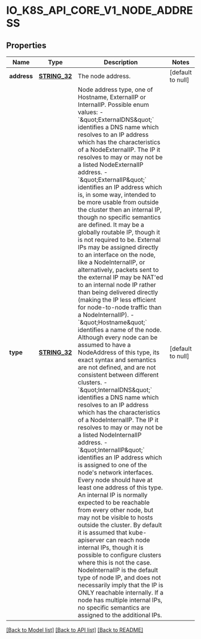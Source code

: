 # IO_K8S_API_CORE_V1_NODE_ADDRESS

## Properties
Name | Type | Description | Notes
------------ | ------------- | ------------- | -------------
**address** | [**STRING_32**](STRING_32.md) | The node address. | [default to null]
**type** | [**STRING_32**](STRING_32.md) | Node address type, one of Hostname, ExternalIP or InternalIP.  Possible enum values:  - &#x60;\&quot;ExternalDNS\&quot;&#x60; identifies a DNS name which resolves to an IP address which has the characteristics of a NodeExternalIP. The IP it resolves to may or may not be a listed NodeExternalIP address.  - &#x60;\&quot;ExternalIP\&quot;&#x60; identifies an IP address which is, in some way, intended to be more usable from outside the cluster then an internal IP, though no specific semantics are defined. It may be a globally routable IP, though it is not required to be. External IPs may be assigned directly to an interface on the node, like a NodeInternalIP, or alternatively, packets sent to the external IP may be NAT&#39;ed to an internal node IP rather than being delivered directly (making the IP less efficient for node-to-node traffic than a NodeInternalIP).  - &#x60;\&quot;Hostname\&quot;&#x60; identifies a name of the node. Although every node can be assumed to have a NodeAddress of this type, its exact syntax and semantics are not defined, and are not consistent between different clusters.  - &#x60;\&quot;InternalDNS\&quot;&#x60; identifies a DNS name which resolves to an IP address which has the characteristics of a NodeInternalIP. The IP it resolves to may or may not be a listed NodeInternalIP address.  - &#x60;\&quot;InternalIP\&quot;&#x60; identifies an IP address which is assigned to one of the node&#39;s network interfaces. Every node should have at least one address of this type. An internal IP is normally expected to be reachable from every other node, but may not be visible to hosts outside the cluster. By default it is assumed that kube-apiserver can reach node internal IPs, though it is possible to configure clusters where this is not the case. NodeInternalIP is the default type of node IP, and does not necessarily imply that the IP is ONLY reachable internally. If a node has multiple internal IPs, no specific semantics are assigned to the additional IPs. | [default to null]

[[Back to Model list]](../README.md#documentation-for-models) [[Back to API list]](../README.md#documentation-for-api-endpoints) [[Back to README]](../README.md)


